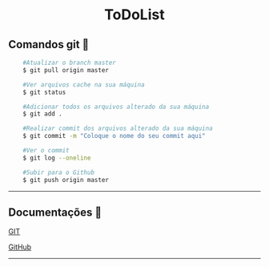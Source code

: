 <h1 align="center">ToDoList</h1>



## Comandos git :scroll:
```bash
    #Atualizar o branch master
    $ git pull origin master

    #Ver arquivos cache na sua máquina
    $ git status

    #Adicionar todos os arquivos alterado da sua máquina
    $ git add .

    #Realizar commit dos arquivos alterado da sua máquina
    $ git commit -m "Coloque o nome do seu commit aqui"

    #Ver o commit
    $ git log --oneline

    #Subir para o Github
    $ git push origin master

```
---
## Documentações :mag_right:
<a href="https://git-scm.com/docs/git-help">GIT<a>

<a href="https://help.github.com/pt/github">GitHub<a>


---